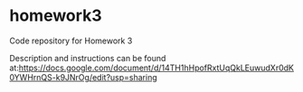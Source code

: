 # homework3

Code repository for Homework 3

Description and instructions can be found at:https://docs.google.com/document/d/14TH1hHpofRxtUqQkLEuwudXr0dK0YWHrnQS-k9JNrOg/edit?usp=sharing

